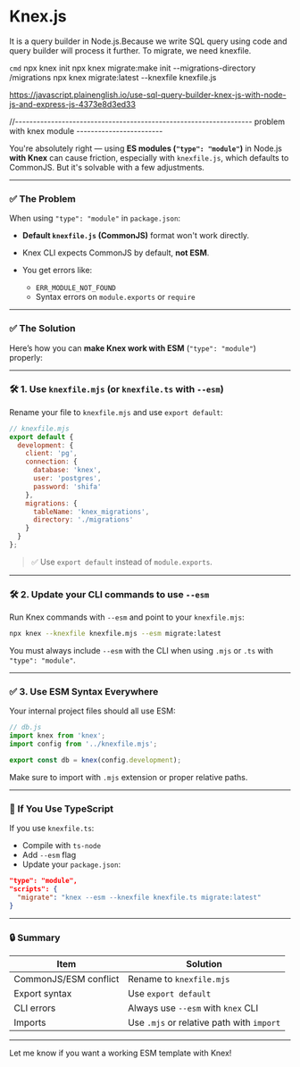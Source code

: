 # Knex.js

It is a query builder in Node.js.Because we write SQL query using code and query builder will process it further. To migrate, we need knexfile.

`cmd` 
npx knex init 
npx knex migrate:make init --migrations-directory /migrations
 npx knex migrate:latest --knexfile knexfile.js



 https://javascript.plainenglish.io/use-sql-query-builder-knex-js-with-node-js-and-express-js-4373e8d3ed33 








 //------------------------------------------------------------------ problem with knex module ------------------------

 You're absolutely right — using **ES modules (`"type": "module"`)** in Node.js **with Knex** can cause friction, especially with `knexfile.js`, which defaults to CommonJS. But it's solvable with a few adjustments.

---

### ✅ The Problem

When using `"type": "module"` in `package.json`:

* **Default `knexfile.js` (CommonJS)** format won't work directly.
* Knex CLI expects CommonJS by default, **not ESM**.
* You get errors like:

  * `ERR_MODULE_NOT_FOUND`
  * Syntax errors on `module.exports` or `require`

---

### ✅ The Solution

Here’s how you can **make Knex work with ESM** (`"type": "module"`) properly:

---

### 🛠️ 1. Use `knexfile.mjs` (or `knexfile.ts` with `--esm`)

Rename your file to `knexfile.mjs` and use `export default`:

```js
// knexfile.mjs
export default {
  development: {
    client: 'pg',
    connection: {
      database: 'knex',
      user: 'postgres',
      password: 'shifa'
    },
    migrations: {
      tableName: 'knex_migrations',
      directory: './migrations'
    }
  }
};
```

> ✅ Use `export default` instead of `module.exports`.

---

### 🛠️ 2. Update your CLI commands to use `--esm`

Run Knex commands with `--esm` and point to your `knexfile.mjs`:

```bash
npx knex --knexfile knexfile.mjs --esm migrate:latest
```

You must always include `--esm` with the CLI when using `.mjs` or `.ts` with `"type": "module"`.

---

### ✅ 3. Use ESM Syntax Everywhere

Your internal project files should all use ESM:

```js
// db.js
import knex from 'knex';
import config from '../knexfile.mjs';

export const db = knex(config.development);
```

Make sure to import with `.mjs` extension or proper relative paths.

---

### 📝 If You Use TypeScript

If you use `knexfile.ts`:

* Compile with `ts-node`
* Add `--esm` flag
* Update your `package.json`:

```json
"type": "module",
"scripts": {
  "migrate": "knex --esm --knexfile knexfile.ts migrate:latest"
}
```

---

### 🔒 Summary

| Item                  | Solution                                  |
| --------------------- | ----------------------------------------- |
| CommonJS/ESM conflict | Rename to `knexfile.mjs`                  |
| Export syntax         | Use `export default`                      |
| CLI errors            | Always use `--esm` with `knex` CLI        |
| Imports               | Use `.mjs` or relative path with `import` |

---

Let me know if you want a working ESM template with Knex!
